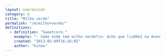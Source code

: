 ```yaml
---
layout: expression
category: m
title: "Milho verde"
permalink: "/m/milho+verde/"
definitions:
  - definition: "Sweetcorn."
    example: "- Sabe onde tem milho verde?\n- Acho que l\u00e1 na Avenida tem uma loja vendendo, e tem at\u00e9 pamonha l\u00e1."
    created: "2013-05-09T16:26:05"
    author: "kinow"
---
```

